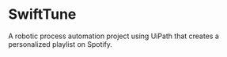 # SwiftTune
A robotic process automation project using UiPath that creates a personalized playlist on Spotify.
